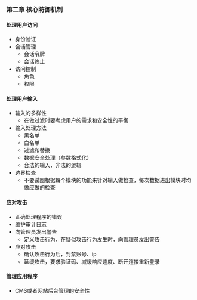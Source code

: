 ### 第二章 核心防御机制

#### 处理用户访问

* 身份验证
* 会话管理
  * 会话令牌
  * 会话终止
* 访问控制
  * 角色
  * 权限

#### 处理用户输入

* 输入的多样性
  * 在做过滤时要考虑用户的需求和安全性的平衡
* 输入处理方法
  * 黑名单
  * 白名单
  * 过滤和替换
  * 数据安全处理（参数格式化）
  * 合法的输入，非法的逻辑
* 边界检查
  * 不要试图根据每个模块的功能来针对输入做检查，每次数据进出模块时均做应做的检查

#### 应对攻击

* 正确处理程序的错误
* 维护审计日志
* 向管理员发出警告
  * 定义攻击行为，在疑似攻击行为发生时，向管理员发出警告
* 应对攻击
  * 确认攻击行为后，封禁账号、ip
  * 延缓攻击，要求验证码、减缓响应速度、断开连接重新登录

#### 管理应用程序

* CMS或者网站后台管理的安全性